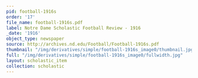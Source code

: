 ```yaml
---
pid: football-1916s
order: '17'
file_name: football-1916s.pdf
label: Notre Dame Scholastic Football Review - 1916
_date: '1916'
object_type: newspaper
source: http://archives.nd.edu/Football/Football-1916s.pdf
thumbnail: "/img/derivatives/simple/football-1916s_image0/thumbnail.jpg"
full: "/img/derivatives/simple/football-1916s_image0/fullwidth.jpg"
layout: scholastic_item
collection: scholastic
---
```

